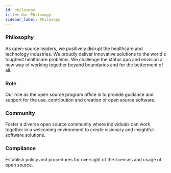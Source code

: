 ```yaml
---
id: philosopy
title: Our Philosopy
sidebar_label: Philosopy
---
```


### Philosophy

As open-source leaders, we positively disrupt the healthcare and technology industries. We proudly deliver innovative solutions to the world's toughest healthcare problems. We challenge the status quo and envision a new way of working together beyond boundaries and for the betterment of all.

### Role

Our role as the open source program office is to provide guidance and support for the use, contribution and creation of open source software.

### Community

Foster a diverse open source community where individuals can work together in a welcoming environment to create visionary and insightful software solutions.

### Compliance

Establish policy and procedures for oversight of the licenses and usage of open source.
